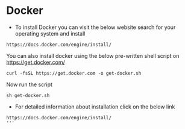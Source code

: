 # Docker
* To install Docker you can visit the below website search for your operating system and install
```
https://docs.docker.com/engine/install/
```
You can also install docker using the below pre-written shell script on 
https://get.docker.com/ 
```
curl -fsSL https://get.docker.com -o get-docker.sh
```
Now run the script
```
sh get-docker.sh
```
- For detailed information about installation click on the below link
```
https://docs.docker.com/engine/install/
'''
